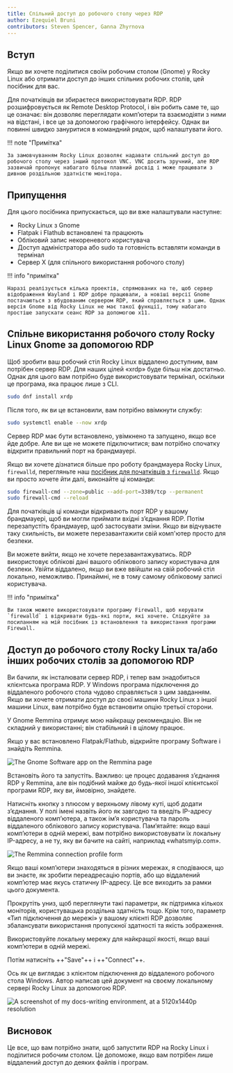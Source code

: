 ```yaml
---
title: Спільний доступ до робочого столу через RDP
author: Ezequiel Bruni
contributors: Steven Spencer, Ganna Zhyrnova
---
```


## Вступ

Якщо ви хочете поділитися своїм робочим столом (Gnome) у Rocky Linux або отримати доступ до інших спільних робочих столів, цей посібник для вас.

Для початківців ви збираєтеся використовувати RDP. RDP розшифровується як Remote Desktop Protocol, і він робить саме те, що це означає: він дозволяє переглядати комп’ютери та взаємодіяти з ними на відстані, і все це за допомогою графічного інтерфейсу. Однак ви повинні швидко зануритися в командний рядок, щоб налаштувати його.

!!! note "Примітка"

```
За замовчуванням Rocky Linux дозволяє надавати спільний доступ до робочого столу через інший протокол VNC. VNC досить зручний, але RDP зазвичай пропонує набагато більш плавний досвід і може працювати з дивною роздільною здатністю монітора.
```

## Припущення

Для цього посібника припускається, що ви вже налаштували наступне:

- Rocky Linux з Gnome
- Flatpak і Flathub встановлені та працюють
- Обліковий запис некореневого користувача
- Доступ адміністратора або sudo та готовність вставляти команди в термінал
- Сервер X (для спільного використання робочого столу)

!!! info "примітка"

```
Наразі реалізується кілька проектів, спрямованих на те, щоб сервер відображення Wayland і RDP добре працювали, а новіші версії Gnome постачаються з вбудованим сервером RDP, який справляється з цим. Однак версія Gnome від Rocky Linux не має такої функції, тому набагато простіше запускати сеанс RDP за допомогою x11.
```

## Спільне використання робочого столу Rocky Linux Gnome за допомогою RDP

Щоб зробити ваш робочий стіл Rocky Linux віддалено доступним, вам потрібен сервер RDP. Для наших цілей «xrdp» буде більш ніж достатньо. Однак для цього вам потрібно буде використовувати термінал, оскільки це програма, яка працює лише з CLI.

```bash
sudo dnf install xrdp
```

Після того, як ви це встановили, вам потрібно ввімкнути службу:

```bash
sudo systemctl enable --now xrdp
```

Сервер RDP має бути встановлено, увімкнено та запущено, якщо все йде добре. Але ви ще не можете підключитися; вам потрібно спочатку відкрити правильний порт на брандмауері.

Якщо ви хочете дізнатися більше про роботу брандмауера Rocky Linux, `firewalld`, перегляньте наш [посібник для початківців з `firewalld`](../../guides/security/firewalld-beginners.md). Якщо ви просто хочете йти далі, виконайте ці команди:

```bash
sudo firewall-cmd --zone=public --add-port=3389/tcp --permanent
sudo firewall-cmd --reload
```

Для початківців ці команди відкривають порт RDP у вашому брандмауері, щоб ви могли приймати вхідні з’єднання RDP. Потім перезапустіть брандмауер, щоб застосувати зміни. Якщо ви відчуваєте таку схильність, ви можете перезавантажити свій комп'ютер просто для безпеки.

Ви можете вийти, якщо не хочете перезавантажуватись. RDP використовує облікові дані вашого облікового запису користувача для безпеки. Увійти віддалено, якщо ви вже ввійшли на свій робочий стіл локально, неможливо. Принаймні, не в тому самому обліковому записі користувача.

!!! info "примітка"

```
Ви також можете використовувати програму Firewall, щоб керувати `firewalld` і відкривати будь-які порти, які хочете. Слідкуйте за посиланням на мій посібник із встановлення та використання програми Firewall.
```

## Доступ до робочого столу Rocky Linux та/або інших робочих столів за допомогою RDP

Ви бачили, як інсталювати сервер RDP, і тепер вам знадобиться клієнтська програма RDP. У Windows програма підключення до віддаленого робочого стола чудово справляється з цим завданням. Якщо ви хочете отримати доступ до своєї машини Rocky Linux з іншої машини Linux, вам потрібно буде встановити опцію третьої сторони.

У Gnome Remmina отримує мою найкращу рекомендацію. Він не складний у використанні; він стабільний і в цілому працює.

Якщо у вас встановлено Flatpak/Flathub, відкрийте програму Software і знайдіть Remmina.

![The Gnome Software app on the Remmina page](images/rdp_images/01-remmina.png)

Встановіть його та запустіть. Важливо: це процес додавання з’єднання RDP у Remmina, але він подібний майже до будь-якої іншої клієнтської програми RDP, яку ви, ймовірно, знайдете.

Натисніть кнопку з плюсом у верхньому лівому куті, щоб додати з’єднання. У полі імені назвіть його як завгодно та введіть IP-адресу віддаленого комп’ютера, а також ім’я користувача та пароль віддаленого облікового запису користувача. Пам’ятайте: якщо ваші комп’ютери в одній мережі, вам потрібно використовувати їх локальну IP-адресу, а не ту, яку ви бачите на сайті, наприклад «whatsmyip.com».

![The Remmina connection profile form](images/rdp_images/02-remmina-config.png)

Якщо ваші комп’ютери знаходяться в різних мережах, я сподіваюся, що ви знаєте, як зробити переадресацію портів, або що віддалений комп’ютер має якусь статичну IP-адресу. Це все виходить за рамки цього документа.

Прокрутіть униз, щоб переглянути такі параметри, як підтримка кількох моніторів, користувацька роздільна здатність тощо. Крім того, параметр «Тип підключення до мережі» у вашому клієнті RDP дозволяє збалансувати використання пропускної здатності та якість зображення.

Використовуйте локальну мережу для найкращої якості, якщо ваші комп’ютери в одній мережі.

Потім натисніть ++"Save"++ і ++"Connect"++.

Ось як це виглядає з клієнтом підключення до віддаленого робочого стола Windows. Автор написав цей документ на своєму локальному сервері Rocky Linux за допомогою RDP.

![A screenshot of my docs-writing environment, at a 5120x1440p resolution](images/rdp_images/03-rdp-connection.jpg)

## Висновок

Це все, що вам потрібно знати, щоб запустити RDP на Rocky Linux і поділитися робочим столом. Це допоможе, якщо вам потрібен лише віддалений доступ до деяких файлів і програм.
